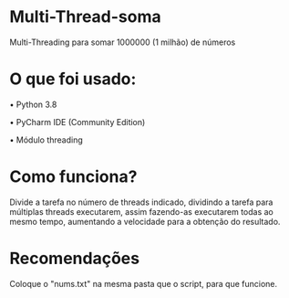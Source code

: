 # Multi-Thread-soma
Multi-Threading para somar 1000000 (1 milhão) de números

# O que foi usado:
• Python 3.8

• PyCharm IDE (Community Edition)

• Módulo threading

# Como funciona?
Divide a tarefa no número de threads indicado, dividindo a tarefa para múltiplas threads executarem, assim fazendo-as executarem todas ao mesmo tempo, aumentando a velocidade para a obtenção do resultado.

# Recomendações
Coloque o "nums.txt" na mesma pasta que o script, para que funcione.
